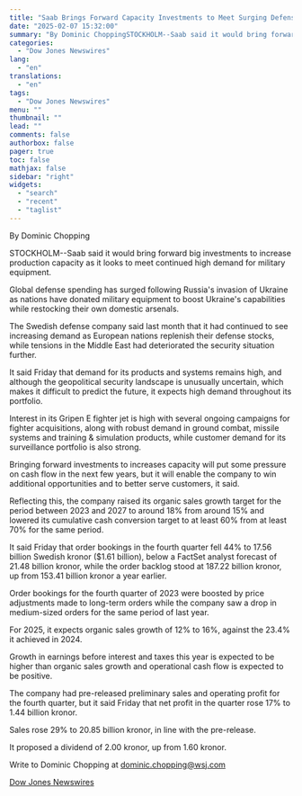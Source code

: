 ```yaml
---
title: "Saab Brings Forward Capacity Investments to Meet Surging Defense Equipment Demand — Update"
date: "2025-02-07 15:32:00"
summary: "By Dominic ChoppingSTOCKHOLM--Saab said it would bring forward big investments to increase production capacity as it looks to meet continued high demand for military equipment.Global defense spending has surged following Russia's invasion of Ukraine as nations have donated military equipment to boost Ukraine's capabilities while restocking their own domestic arsenals.The..."
categories:
  - "Dow Jones Newswires"
lang:
  - "en"
translations:
  - "en"
tags:
  - "Dow Jones Newswires"
menu: ""
thumbnail: ""
lead: ""
comments: false
authorbox: false
pager: true
toc: false
mathjax: false
sidebar: "right"
widgets:
  - "search"
  - "recent"
  - "taglist"
---
```


By Dominic Chopping

STOCKHOLM--Saab said it would bring forward big investments to increase production capacity as it looks to meet continued high demand for military equipment.

Global defense spending has surged following Russia's invasion of Ukraine as nations have donated military equipment to boost Ukraine's capabilities while restocking their own domestic arsenals.

The Swedish defense company said last month that it had continued to see increasing demand as European nations replenish their defense stocks, while tensions in the Middle East had deteriorated the security situation further.

It said Friday that demand for its products and systems remains high, and although the geopolitical security landscape is unusually uncertain, which makes it difficult to predict the future, it expects high demand throughout its portfolio.

Interest in its Gripen E fighter jet is high with several ongoing campaigns for fighter acquisitions, along with robust demand in ground combat, missile systems and training & simulation products, while customer demand for its surveillance portfolio is also strong.

Bringing forward investments to increases capacity will put some pressure on cash flow in the next few years, but it will enable the company to win additional opportunities and to better serve customers, it said.

Reflecting this, the company raised its organic sales growth target for the period between 2023 and 2027 to around 18% from around 15% and lowered its cumulative cash conversion target to at least 60% from at least 70% for the same period.

It said Friday that order bookings in the fourth quarter fell 44% to 17.56 billion Swedish kronor ($1.61 billion), below a FactSet analyst forecast of 21.48 billion kronor, while the order backlog stood at 187.22 billion kronor, up from 153.41 billion kronor a year earlier.

Order bookings for the fourth quarter of 2023 were boosted by price adjustments made to long-term orders while the company saw a drop in medium-sized orders for the same period of last year.

For 2025, it expects organic sales growth of 12% to 16%, against the 23.4% it achieved in 2024.

Growth in earnings before interest and taxes this year is expected to be higher than organic sales growth and operational cash flow is expected to be positive.

The company had pre-released preliminary sales and operating profit for the fourth quarter, but it said Friday that net profit in the quarter rose 17% to 1.44 billion kronor.

Sales rose 29% to 20.85 billion kronor, in line with the pre-release.

It proposed a dividend of 2.00 kronor, up from 1.60 kronor.

Write to Dominic Chopping at dominic.chopping@wsj.com

[Dow Jones Newswires](https://www.tradingview.com/news/DJN_DN20250207002950:0/)
